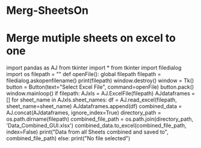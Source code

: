 # Merg-SheetsOn
# Merge mutiple sheets on excel to one 


import pandas as AJ
from tkinter import *
from tkinter import filedialog
import os
filepath = ""
def openFile():
    global filepath
    filepath = filedialog.askopenfilename()
    print(filepath)
    window.destroy()
window = Tk()
button = Button(text="Select Excel File", command=openFile)
button.pack()
window.mainloop()
if filepath:
    AJxls = AJ.ExcelFile(filepath)
    AJdataframes = []
    for sheet_name in AJxls.sheet_names:
        df = AJ.read_excel(filepath, sheet_name=sheet_name)
        AJdataframes.append(df)
    combined_data = AJ.concat(AJdataframes, ignore_index=True)
    directory_path = os.path.dirname(filepath)
    combined_file_path = os.path.join(directory_path, 'Data_Combined_GUI.xlsx')
    combined_data.to_excel(combined_file_path, index=False)
    print("Data from all Sheets combined and saved to", combined_file_path)
else:
    print("No file selected")
